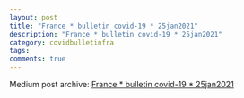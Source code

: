 ```yaml
---
layout: post
title: "France * bulletin covid-19 * 25jan2021"
description: "France * bulletin covid-19 * 25jan2021"
category: covidbulletinfra
tags: 
comments: true
---
```


Medium post archive: [France * bulletin covid-19 * 25jan2021](https://chrisgodlak.medium.com/france-bulletin-covid-19-25jan2021-51e3e4a803ad)
